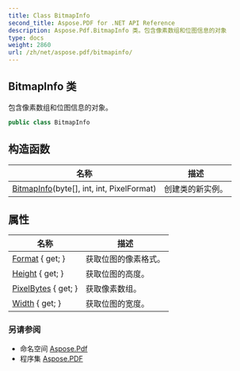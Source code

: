 ```yaml
---
title: Class BitmapInfo
second_title: Aspose.PDF for .NET API Reference
description: Aspose.Pdf.BitmapInfo 类。包含像素数组和位图信息的对象
type: docs
weight: 2860
url: /zh/net/aspose.pdf/bitmapinfo/
---
```

## BitmapInfo 类

包含像素数组和位图信息的对象。

```csharp
public class BitmapInfo
```

## 构造函数

| 名称 | 描述 |
| --- | --- |
| [BitmapInfo](bitmapinfo/)(byte[], int, int, PixelFormat) | 创建类的新实例。 |

## 属性

| 名称 | 描述 |
| --- | --- |
| [Format](../../aspose.pdf/bitmapinfo/format/) { get; } | 获取位图的像素格式。 |
| [Height](../../aspose.pdf/bitmapinfo/height/) { get; } | 获取位图的高度。 |
| [PixelBytes](../../aspose.pdf/bitmapinfo/pixelbytes/) { get; } | 获取像素数组。 |
| [Width](../../aspose.pdf/bitmapinfo/width/) { get; } | 获取位图的宽度。 |

### 另请参阅

* 命名空间 [Aspose.Pdf](../../aspose.pdf/)
* 程序集 [Aspose.PDF](../../)